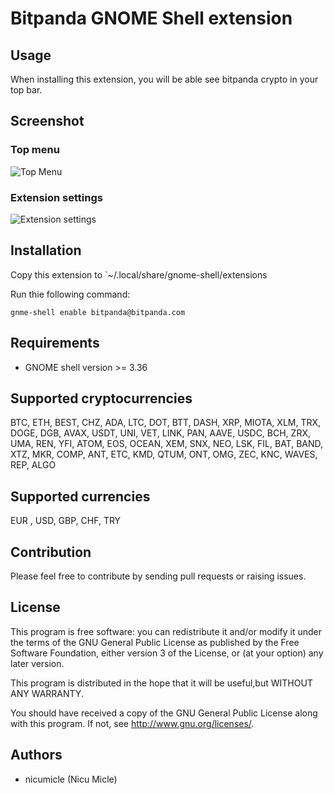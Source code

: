 # Bitpanda GNOME Shell extension

## Usage

When installing this extension, you will be able see bitpanda crypto in your top bar.


## Screenshot

### Top menu 

![Top Menu](/screenshots/screenshot-1.jpg)

### Extension settings

![Extension settings](/screenshots/screenshot-2.jpg)

## Installation

 Copy this extension to `~/.local/share/gnome-shell/extensions

 Run thie following command: 

``
	gnme-shell enable bitpanda@bitpanda.com
``

## Requirements
- GNOME shell version >= 3.36

## Supported cryptocurrencies

BTC, ETH, BEST, CHZ, ADA, LTC, DOT, BTT, DASH, XRP, MIOTA, XLM, TRX, DOGE, DGB, AVAX, USDT, UNI, VET, LINK, PAN, AAVE, USDC, BCH, ZRX, UMA, REN, YFI, ATOM,  EOS, OCEAN, XEM, SNX, NEO, LSK, FIL, BAT, BAND, XTZ, MKR, COMP, ANT, ETC, KMD, QTUM, ONT, OMG, ZEC, KNC, WAVES, REP, ALGO

## Supported currencies

  EUR , USD, GBP, CHF, TRY

## Contribution

Please feel free to contribute by sending pull requests or raising issues.

## License

 This program is free software: you can redistribute it and/or modify it under the terms of the GNU General Public License as published by the Free Software Foundation, either version 3 of the License, or (at your option) any later version.
 
 This program is distributed in the hope that it will be useful,but WITHOUT ANY WARRANTY.

 You should have received a copy of the GNU General Public License along with this program.  If not, see <http://www.gnu.org/licenses/>.


## Authors

- nicumicle (Nicu Micle)
